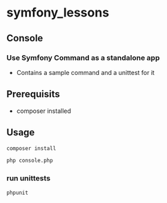# symfony_lessons

## Console
### Use Symfony Command as a standalone app
- Contains a sample command and a unittest for it

## Prerequisits
- composer installed

## Usage

```sh
composer install
```

```sh
php console.php
```

### run unittests

```sh
phpunit 
```
